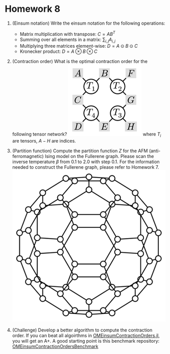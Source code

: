 # Homework 8

1. (Einsum notation) Write the einsum notation for the following operations:
    - Matrix multiplication with transpose: $C = A B^T$
    - Summing over all elements in a matrix: $\sum_{i,j} A_{i,j}$
    - Multiplying three matrices element-wise: $D = A \odot B \odot C$
    - Kronecker product: $D = A \otimes B \otimes C$

2. (Contraction order) What is the optimal contraction order for the following tensor network?
  ![](images/order.svg)
  where $T_i$ are tensors, $A - H$ are indices.

3. (Partition function) Compute the partition function $Z$ for the AFM (anti-ferromagnetic) Ising model on the Fullerene graph. Please scan the inverse temperature $\beta$ from $0.1$ to $2.0$ with step $0.1$. For the information needed to construct the Fullerene graph, please refer to Homework 7.
  ![](images/c60.svg)

4. (Challenge) Develop a better algorithm to compute the contraction order. If you can beat all algoirthms in [OMEinsumContractionOrders.jl](https://github.com/TensorBFS/OMEinsumContractionOrders.jl), you will get an A+.
A good starting point is this benchmark repository: [OMEinsumContractionOrdersBenchmark](https://github.com/TensorBFS/OMEinsumContractionOrdersBenchmark)
